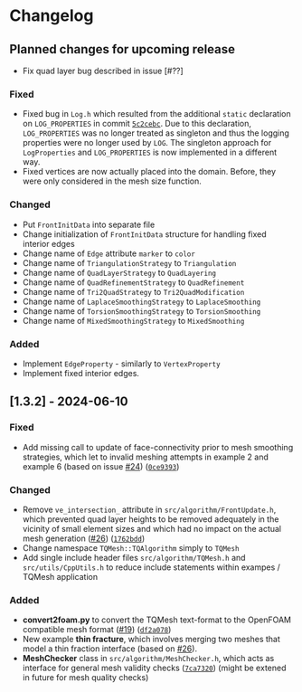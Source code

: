 # Changelog

## Planned changes for upcoming release

- Fix quad layer bug described in issue [#??]

### Fixed
- Fixed bug in `Log.h` which resulted from the additional `static` declaration on `LOG_PROPERTIES` in commit [`5c2cebc`](https://github.com/FloSewn/TQMesh/commit/5c2cebc).
  Due to this declaration, `LOG_PROPERTIES` was no longer treated as singleton and thus the logging properties were no longer used by `LOG`.
  The singleton approach for `LogProperties` and `LOG_PROPERTIES` is now implemented in a different way.
- Fixed vertices are now actually placed into the domain. Before, they were only considered in the mesh size function.

### Changed

- Put `FrontInitData` into separate file
- Change initialization of `FrontInitData` structure for handling fixed interior edges
- Change name of `Edge` attribute `marker` to `color`
- Change name of `TriangulationStrategy` to `Triangulation`
- Change name of `QuadLayerStrategy` to `QuadLayering`
- Change name of `QuadRefinementStrategy` to `QuadRefinement`
- Change name of `Tri2QuadStrategy` to `Tri2QuadModification`
- Change name of `LaplaceSmoothingStrategy` to `LaplaceSmoothing`
- Change name of `TorsionSmoothingStrategy` to `TorsionSmoothing`
- Change name of `MixedSmoothingStrategy` to `MixedSmoothing`

### Added

- Implement `EdgeProperty` - similarly to `VertexProperty`
- Implement fixed interior edges. 


## [1.3.2] - 2024-06-10

### Fixed

- Add missing call to update of face-connectivity prior to mesh smoothing strategies, 
  which let to invalid meshing attempts in example 2 and example 6 (based on issue [#24](https://github.com/FloSewn/TQMesh/issues/24)) 
  ([`0ce9393`](https://github.com/FloSewn/TQMesh/commit/0ce9393))

### Changed

- Remove `ve_intersection_` attribute in `src/algorithm/FrontUpdate.h`, which prevented quad layer heights 
  to be removed adequately in the vicinity of small element sizes and which had no impact on the actual mesh generation
  ([#26](https://github.com/FloSewn/TQMesh/issues/26)) ([`1762bdd`](https://github.com/FloSewn/TQMesh/commit/1762bdd))
- Change namespace `TQMesh::TQAlgorithm` simply to `TQMesh`
- Add single include header files `src/algorithm/TQMesh.h` and `src/utils/CppUtils.h` to reduce include statements 
  within exampes / TQMesh application

### Added

- **convert2foam.py** to convert the TQMesh text-format to the OpenFOAM compatible mesh format ([#19](https://github.com/FloSewn/TQMesh/issues/19)) ([`df2a078`](https://github.com/FloSewn/TQMesh/commit/df2a078))
- New example **thin fracture**, which involves merging two meshes that model a thin fraction interface (based on [#26](https://github.com/FloSewn/TQMesh/issues/26)).
- **MeshChecker** class in `src/algorithm/MeshChecker.h`, which acts as interface for general mesh validity checks ([`7ca7320`](https://github.com/FloSewn/TQMesh/commit/7ca7320))
  (might be extened in future for mesh quality checks)

